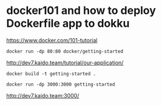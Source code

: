 # docker101 and how to deploy Dockerfile app to dokku

https://www.docker.com/101-tutorial

`docker run -dp 80:80 docker/getting-started`

http://dev7.kaido.team/tutorial/our-application/

`docker build -t getting-started .`

`docker run -dp 3000:3000 getting-started`

http://dev7.kaido.team:3000/
